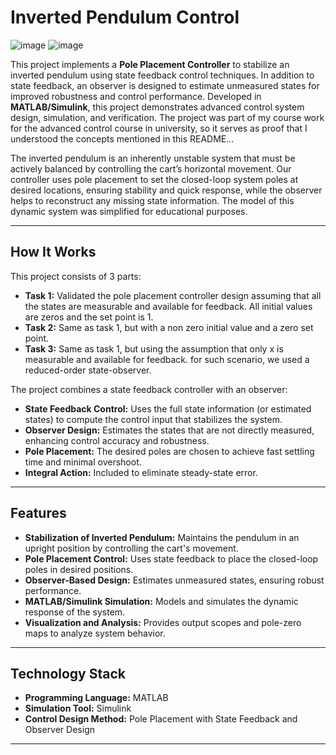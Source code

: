 # Inverted Pendulum Control
![image](https://github.com/user-attachments/assets/500f927b-26f0-4c8f-a1f0-9230a0e2ad69)
![image](https://github.com/user-attachments/assets/837a8ceb-a38c-4313-b613-da12085b0d0b)

This project implements a **Pole Placement Controller** to stabilize an inverted pendulum using state feedback control techniques. In addition to state feedback, an observer is designed to estimate unmeasured states for improved robustness and control performance. Developed in **MATLAB/Simulink**, this project demonstrates advanced control system design, simulation, and verification. The project was part of my course work for the advanced control course in university, so it serves as proof that I understood the concepts mentioned in this README...

The inverted pendulum is an inherently unstable system that must be actively balanced by controlling the cart’s horizontal movement. Our controller uses pole placement to set the closed-loop system poles at desired locations, ensuring stability and quick response, while the observer helps to reconstruct any missing state information. The model of this dynamic system was simplified for educational purposes.

---

## How It Works
This project consists of 3 parts:
- **Task 1:** Validated the pole placement controller design assuming that all the states are measurable and available for feedback. All initial values are zeros and the set point is 1.
- **Task 2:** Same as task 1, but with a non zero initial value and a zero set point.
- **Task 3:** Same as task 1, but using the assumption that only x is measurable and available for feedback. for such scenario, we used a reduced-order state-observer.
  
The project combines a state feedback controller with an observer:
- **State Feedback Control:** Uses the full state information (or estimated states) to compute the control input that stabilizes the system.
- **Observer Design:** Estimates the states that are not directly measured, enhancing control accuracy and robustness.
- **Pole Placement:** The desired poles are chosen to achieve fast settling time and minimal overshoot.
- **Integral Action:** Included to eliminate steady-state error.
---

## Features

- **Stabilization of Inverted Pendulum:** Maintains the pendulum in an upright position by controlling the cart's movement.
- **Pole Placement Control:** Uses state feedback to place the closed-loop poles in desired positions.
- **Observer-Based Design:** Estimates unmeasured states, ensuring robust performance.
- **MATLAB/Simulink Simulation:** Models and simulates the dynamic response of the system.
- **Visualization and Analysis:** Provides output scopes and pole-zero maps to analyze system behavior.

---

## Technology Stack

- **Programming Language:** MATLAB
- **Simulation Tool:** Simulink
- **Control Design Method:** Pole Placement with State Feedback and Observer Design

---
